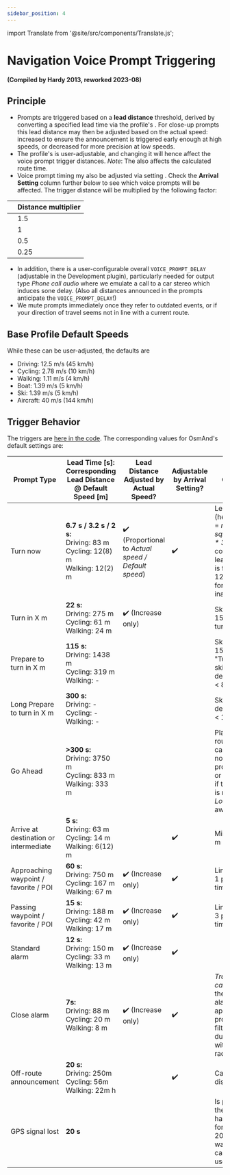 ```yaml
---
sidebar_position: 4
---
```


import Translate from '@site/src/components/Translate.js';

# Navigation Voice Prompt Triggering

                               
**(Compiled by Hardy 2013, reworked 2023-08)**
## Principle
* Prompts are triggered based on a **lead distance** threshold, derived by converting a specified lead time via the profile's **<Translate android="true" ids="default_speed_setting_title" />**. For close-up prompts this lead distance may then be adjusted based on the actual speed: increased to ensure the announcement is triggered early enough at high speeds, or decreased for more precision at low speeds.
* The profile's **<Translate android="true" ids="default_speed_setting_title" />** is user-adjustable, and changing it will hence affect the voice prompt trigger distances.
*Note*: The **<Translate android="true" ids="default_speed_setting_title" />** also affects the calculated route time.
* Voice prompt timing my also be adjusted via setting **<Translate android="true" ids="arrival_distance" />**. Check the **Arrival Setting** column further below to see which voice prompts will be affected. The trigger distance will be multiplied by the following factor:

**<Translate android="true" ids="arrival_distance" />** | Distance multiplier
--- | --- 
**<Translate android="true" ids="arrival_distance_factor_early" />** | 1.5
**<Translate android="true" ids="arrival_distance_factor_normally" />** | 1
**<Translate android="true" ids="arrival_distance_factor_late" />** | 0.5
**<Translate android="true" ids="arrival_distance_factor_at_last" />** | 0.25
* In addition, there is a user-configurable overall `VOICE_PROMPT_DELAY` (adjustable in the Development plugin), particularly needed for output type _Phone call audio_ where we emulate a call to a car stereo which induces sone delay. (Also all distances announced in the prompts anticipate  the `VOICE_PROMPT_DELAY`!)
* We mute prompts immediately once they refer to outdated events, or if your direction of travel seems not in line with a current route.

## Base Profile Default Speeds
While these can be user-adjusted, the defaults are
* Driving: 12.5 m/s (45 km/h)
* Cycling: 2.78 m/s (10 km/h)
* Walking: 1.11 m/s (4 km/h)
* Boat: 1.39 m/s (5 km/h)
* Ski: 1.39  m/s (5 km/h)
* Aircraft: 40 m/s (144 km/h)

## Trigger Behavior

The triggers are [here in the code](https://github.com/osmandapp/OsmAnd/blob/master/OsmAnd/src/net/osmand/plus/routing/data/AnnounceTimeDistances.java#L65). The corresponding values for OsmAnd's default settings are:

Prompt Type | Lead Time [s]:<br/>Corresponding<br/>Lead Distance @ Default Speed [m] | Lead Distance Adjusted by Actual Speed? | Adjustable by Arrival Setting? | Comment |
--- | --- | --- | --- | --- |
Turn now | **6.7 s / 3.2 s / 2 s:**<br/>Driving: 83 m<br/>Cycling: 12(8) m<br/>Walking: 12(2) m | :heavy_check_mark: (Proportional to _Actual speed / Default speed_) | :heavy_check_mark: | Lead time (heuristically) = _max(8, sqrt(defSpeed \* 3.6))_. The corresponding lead distance is floored at 12 m to allow for position inaccuracy. |
Turn in X m | **22 s:**<br/>Driving: 275 m<br/>Cycling: 61 m<br/>Walking: 24 m | :heavy_check_mark: (Increase only) |  | Skipped if < 15 s before turn |
Prepare to turn in X m | **115 s:**<br/>Driving: 1438 m<br/>Cycling: 319 m<br/>Walking: - |  |  | Skipped if < 150 m before "Turn in", skipped for default speed < 8 km/h |
Long Prepare to turn in X m | **300 s:**<br/>Driving: -<br/>Cycling: -<br/>Walking: - |  |  | Skipped if default speed < 108 km/h |
Go Ahead | **>300 s:**<br/>Driving: 3750 m<br/>Cycling: 833 m<br/>Walking: 333 m | | | Plays after route calculation if no other prompt is due, or after a turn if the next turn is more than _Long Prepare_ away |
Arrive at destination or intermediate | **5 s:**<br/>Driving: 63 m<br/>Cycling: 14 m<br/>Walking: 6(12) m | |:heavy_check_mark: | Minimum 12 m |
Approaching waypoint / favorite / POI | **60 s:**<br/>Driving: 750 m<br/>Cycling: 167 m<br/>Walking: 67 m | :heavy_check_mark: (Increase only) | :heavy_check_mark: | Limited to max 1 point at a time |
Passing waypoint / favorite / POI | **15 s:**<br/>Driving: 188 m<br/>Cycling: 42 m<br/>Walking: 17 m | :heavy_check_mark: (Increase only) | :heavy_check_mark: | Limited to max 3 points at a time |
Standard alarm | **12 s:**<br/>Driving: 150 m<br/>Cycling: 33 m<br/>Walking: 13 m | :heavy_check_mark: (Increase only) | :heavy_check_mark: | 
Close alarm | **7s:**<br/> Driving: 88 m<br/>Cycling: 20 m<br/>Walking: 8 m | :heavy_check_mark: (Increase only) | :heavy_check_mark: | _Traffic calming_ uses the _Passing_ alarm for the approach prompt, and filters duplicates within this radius |
Off-route announcement | **20 s:**<br/>Driving: 250m<br/>Cycling: 56m<br/>Walking: 22m h| | :heavy_check_mark: | Can be disabled |
GPS signal lost | **20 s** | | | Is played after the GPS signal has been lost for continuous 20 s and this was not caused by user action. |
